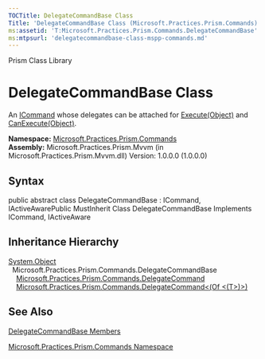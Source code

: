 ```yaml
---
TOCTitle: DelegateCommandBase Class
Title: 'DelegateCommandBase Class (Microsoft.Practices.Prism.Commands)'
ms:assetid: 'T:Microsoft.Practices.Prism.Commands.DelegateCommandBase'
ms:mtpsurl: 'delegatecommandbase-class-mspp-commands.md'
---
```


Prism Class Library

DelegateCommandBase Class
=========================

An [ICommand](http://msdn.microsoft.com/en-us/library/ms616869) whose delegates can be attached for [Execute(Object)](https://msdn.microsoft.com/library/microsoft.practices.prism.commands.delegatecommandbase.execute(system.object)) and [CanExecute(Object)](https://msdn.microsoft.com/library/microsoft.practices.prism.commands.delegatecommandbase.canexecute(system.object)).

**Namespace:** [Microsoft.Practices.Prism.Commands](https://msdn.microsoft.com/library/microsoft.practices.prism.commands)
**Assembly:** Microsoft.Practices.Prism.Mvvm (in Microsoft.Practices.Prism.Mvvm.dll) Version: 1.0.0.0 (1.0.0.0)

## Syntax


public abstract class DelegateCommandBase : ICommand, IActiveAwarePublic MustInherit Class DelegateCommandBase Implements ICommand, IActiveAware

Inheritance Hierarchy
---------------------

<span id="familyToggle"></span>[System.Object](http://msdn.microsoft.com/en-us/library/e5kfa45b)
  Microsoft.Practices.Prism.Commands.DelegateCommandBase
    [Microsoft.Practices.Prism.Commands.DelegateCommand](https://msdn.microsoft.com/library/microsoft.practices.prism.commands.delegatecommand)
    [Microsoft.Practices.Prism.Commands.DelegateCommand&lt;(Of &lt;(T&gt;)&gt;)](https://msdn.microsoft.com/library/microsoft.practices.prism.commands.delegatecommand%601)

See Also
--------


[DelegateCommandBase Members](https://msdn.microsoft.com/allmembers.t:microsoft.practices.prism.commands.delegatecommandbase)

[Microsoft.Practices.Prism.Commands Namespace](https://msdn.microsoft.com/library/microsoft.practices.prism.commands)
